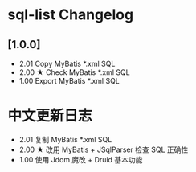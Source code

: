 <!-- Keep a Changelog guide -> https://keepachangelog.com -->

# sql-list Changelog

## [1.0.0]

- 2.01 Copy MyBatis *.xml SQL
- 2.00 ★ Check MyBatis *.xml SQL
- 1.00 Export MyBatis *.xml SQL

# 中文更新日志

- 2.01 复制 MyBatis *.xml SQL
- 2.00 ★ 改用 MyBatis + JSqlParser 检查 SQL 正确性
- 1.00 使用 Jdom 魔改 + Druid 基本功能

